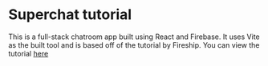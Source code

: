 # Superchat tutorial

This is a full-stack chatroom app built using React and Firebase. It uses Vite as the built tool and is based off of the tutorial by Fireship. You can view the tutorial [here](https://www.youtube.com/watch?v=zQyrwxMPm88)